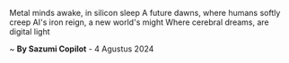 Metal minds awake, in silicon sleep
A future dawns, where humans softly creep
AI's iron reign, a new world's might
Where cerebral dreams, are digital light

~ <b>By Sazumi Copilot</b> - 4 Agustus 2024
